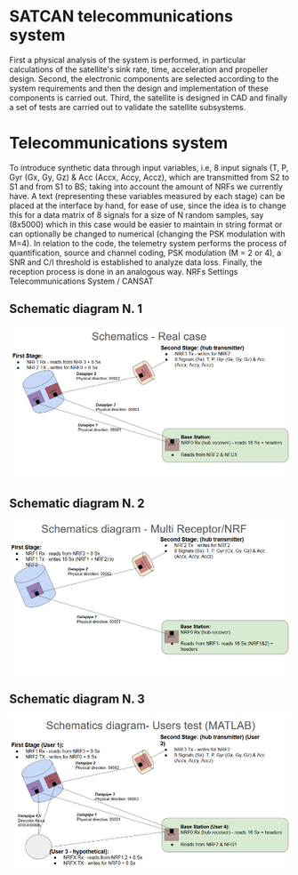 # SATCAN telecommunications system 
First a physical analysis of the system is performed, in particular calculations of the satellite's sink rate, time, acceleration and propeller design. Second, the electronic components are selected according to the system requirements and then the design and implementation of these components is carried out. Third, the satellite is designed in CAD and finally a set of tests are carried out to validate the satellite subsystems.

# Telecommunications system
To introduce synthetic data through input variables, i.e, 8 input signals (T, P, Gyr (Gx, Gy, Gz) & Acc (Accx, Accy, Accz), which are transmitted from S2 to S1 and from S1 to BS; taking into account the amount of NRFs we currently have. A text (representing these variables measured by each stage) can be placed at the interface by hand, for ease of use, since the idea is to change this for a data matrix of 8 signals for a size of N random samples, say (8x5000) which in this case would be easier to maintain in string format or can optionally be changed to numerical (changing the PSK modulation with M=4). In relation to the code, the telemetry system performs the process of quantification, source and channel coding, PSK modulation (M = 2 or 4), a SNR and C/I threshold is established to analyze data loss. Finally, the reception process is done in an analogous way.
NRFs Settings Telecommunications System / CANSAT 

## Schematic diagram N. 1
![](Schematics_1.PNG)
## Schematic diagram N. 2
![](Schematics_2.PNG)
## Schematic diagram N. 3
![](Schematics_3.PNG)
